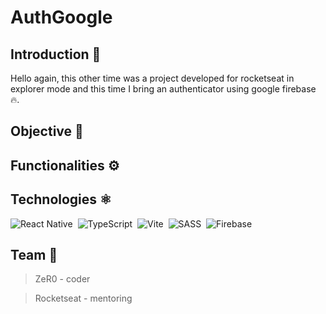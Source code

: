 # AuthGoogle


## Introduction 🚀
Hello again, this other time was a project developed for rocketseat in explorer mode and this time I bring an authenticator using google firebase 🔥.
## Objective 🥤
## Functionalities ⚙️

## Technologies ⚛️
![React Native](https://img.shields.io/badge/-ReactNative-0D1117?style=for-the-badge&logo=react&labelColor=0D1117)&nbsp;
![TypeScript](https://img.shields.io/badge/-TypeScript-0D1117?style=for-the-badge&logo=typescript&labelColor=0D1117)&nbsp;
![Vite](https://img.shields.io/badge/-Vite-0D1117?style=for-the-badge&logo=vite&labelColor=0D1117)&nbsp;
![SASS](https://img.shields.io/badge/-SASS-0D1117?style=for-the-badge&logo=sass&labelColor=0D1117)&nbsp;
![Firebase](https://img.shields.io/badge/-Firebase-0D1117?style=for-the-badge&logo=firebase&labelColor=0D1117)&nbsp;

## Team 💜
> ZeR0 - coder

> Rocketseat - mentoring
